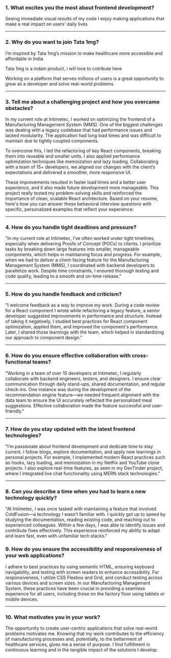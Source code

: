 ### **1. What excites you the most about frontend development?**

Seeing immediate visual results of my code
I enjoy making applications that make a real impact on users’ daily lives

---

### **2. Why do you want to join Tata 1mg?**

I’m inspired by Tata 1mg’s mission to make healthcare more accessible and affordable in India

Tata 1mg is a indain product, i will love to cotribute here

Working on a platform that serves millions of users is a great opportunity to grow as a developer and solve real-world problems.

---

### **3. Tell me about a challenging project and how you overcame obstacles?**

In my current role at Intimetec, I worked on optimizing the frontend of a Manufacturing Management System (MMS). One of the biggest challenges was dealing with a legacy codebase that had performance issues and lacked modularity. The application had long load times and was difficult to maintain due to tightly coupled components.

To overcome this, I led the refactoring of key React components, breaking them into reusable and smaller units. I also applied performance optimization techniques like memoization and lazy loading. Collaborating with a team of 15+ developers, we aligned our changes with the client’s expectations and delivered a smoother, more responsive UI.

These improvements resulted in faster load times and a better user experience, and it also made future development more manageable. This project really tested my problem-solving skills and reinforced the importance of clean, scalable React architecture.
Based on your resume, here's how you can answer these behavioral interview questions with specific, personalized examples that reflect your experience:

---

### **4. How do you handle tight deadlines and pressure?**

"In my current role at Intimetec, I’ve often worked under tight timelines, especially when delivering Proofs of Concept (POCs) to clients. I prioritize tasks by breaking down large features into smaller, manageable components, which helps in maintaining focus and progress. For example, when we had to deliver a client-facing feature for the Manufacturing Management System (MMS), I coordinated with backend developers to parallelize work. Despite time constraints, I ensured thorough testing and code quality, leading to a smooth and on-time release."

---

### **5. How do you handle feedback and criticism?**

"I welcome feedback as a way to improve my work. During a code review for a React component I wrote while refactoring a legacy feature, a senior developer suggested improvements in performance and structure. Instead of taking it negatively, I studied best practices for React component optimization, applied them, and improved the component's performance. Later, I shared those learnings with the team, which helped in standardizing our approach to component design."

---

### **6. How do you ensure effective collaboration with cross-functional teams?**

"Working in a team of over 15 developers at Intimetec, I regularly collaborate with backend engineers, testers, and designers. I ensure clear communication through daily stand-ups, shared documentation, and regular check-ins. One instance was during the development of the recommendation engine feature—we needed frequent alignment with the data team to ensure the UI accurately reflected the personalized meal suggestions. Effective collaboration made the feature successful and user-friendly."

---

### **7. How do you stay updated with the latest frontend technologies?**

"I’m passionate about frontend development and dedicate time to stay current. I follow blogs, explore documentation, and apply new learnings in personal projects. For example, I implemented modern React practices such as hooks, lazy loading, and memoization in my Netflix and YouTube clone projects. I also explore real-time features, as seen in my DevTinder project, where I integrated live chat functionality using MERN stack technologies."

---

### **8. Can you describe a time when you had to learn a new technology quickly?**

"At Intimetec, I was once tasked with maintaining a feature that involved ColdFusion—a technology I wasn’t familiar with. I quickly got up to speed by studying the documentation, reading existing code, and reaching out to experienced colleagues. Within a few days, I was able to identify issues and contribute fixes effectively. This experience reinforced my ability to adapt and learn fast, even with unfamiliar tech stacks."

### **9. How do you ensure the accessibility and responsiveness of your web applications?**

I adhere to best practices by using semantic HTML, ensuring keyboard navigability, and testing with screen readers to enhance accessibility. For responsiveness, I utilize CSS Flexbox and Grid, and conduct testing across various devices and screen sizes. In our Manufacturing Management System, these practices have been crucial in providing a seamless experience for all users, including those on the factory floor using tablets or mobile devices.

---

### **10. What motivates you in your work?**

The opportunity to create user-centric applications that solve real-world problems motivates me. Knowing that my work contributes to the efficiency of manufacturing processes and, potentially, to the betterment of healthcare services, gives me a sense of purpose. I find fulfillment in continuous learning and in the tangible impact of the solutions I develop.
